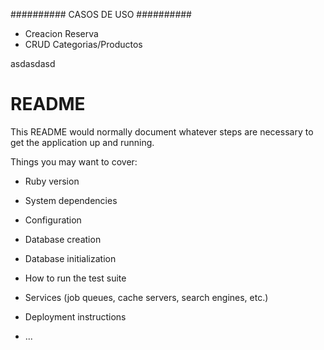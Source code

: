 ##########
  CASOS DE USO 
##########

- Creacion Reserva
- CRUD Categorias/Productos

asdasdasd

# README

This README would normally document whatever steps are necessary to get the
application up and running.

Things you may want to cover:

* Ruby version

* System dependencies

* Configuration

* Database creation

* Database initialization

* How to run the test suite

* Services (job queues, cache servers, search engines, etc.)

* Deployment instructions

* ...
